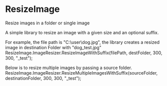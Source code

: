 # ResizeImage
Resize images in a folder or single image

A simple library to resize an image with a given size and an optional suffix.

For example, the file path is "C:\user\dog.jpg", the library creates a resized image in destination Folder with "dog_test.jpg" ResizeImage.ImageResizer.ResizeImageWithSuffix(filePath, destFolder, 300, 300, "_test");

Below is to resize multiple images by passing a source folder.
ResizeImage.ImageResizer.ResizeMultipleImagesWithSuffix(sourceFolder, destinationFolder, 300, 300, "_test");
